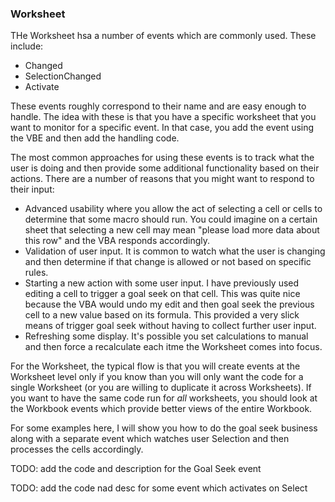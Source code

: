 ### Worksheet

THe Worksheet hsa a number of events which are commonly used. These include:

- Changed
- SelectionChanged
- Activate

These events roughly correspond to their name and are easy enough to handle. The idea with these is that you have a specific worksheet that you want to monitor for a specific event. In that case, you add the event using the VBE and then add the handling code.

The most common approaches for using these events is to track what the user is doing and then provide some additional functionality based on their actions. There are a number of reasons that you might want to respond to their input:

- Advanced usability where you allow the act of selecting a cell or cells to determine that some macro should run. You could imagine on a certain sheet that selecting a new cell may mean "please load more data about this row" and the VBA responds accordingly.
- Validation of user input. It is common to watch what the user is changing and then determine if that change is allowed or not based on specific rules.
- Starting a new action with some user input. I have previously used editing a cell to trigger a goal seek on that cell. This was quite nice because the VBA would undo my edit and then goal seek the previous cell to a new value based on its formula. This provided a very slick means of trigger goal seek without having to collect further user input.
- Refreshing some display. It's possible you set calculations to manual and then force a recalculate each itme the Worksheet comes into focus.

For the Worksheet, the typical flow is that you will create events at the Worksheet level only if you know than you will only want the code for a single Worksheet (or you are willing to duplicate it across Worksheets). If you want to have the same code run for _all_ worksheets, you should look at the Workbook events which provide better views of the entire Workbook.

For some examples here, I will show you how to do the goal seek business along with a separate event which watches user Selection and then processes the cells accordingly.

TODO: add the code and description for the Goal Seek event

TODO: add the code nad desc for some event which activates on Select
